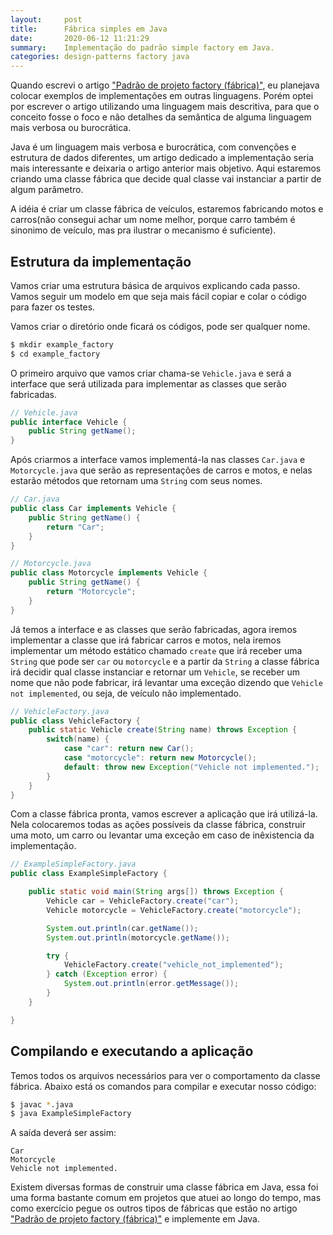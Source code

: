 ```yaml
---
layout:     post
title:      Fábrica simples em Java
date:       2020-06-12 11:21:29
summary:    Implementação do padrão simple factory em Java.
categories: design-patterns factory java
---
```


Quando escrevi o artigo ["Padrão de projeto
factory (fábrica)"](https://0p4ul0.com.br/design-patterns-factory), eu planejava colocar exemplos de implementações em outras linguagens. Porém
optei por escrever o artigo utilizando uma linguagem mais descritiva, para que o conceito fosse o
foco e não detalhes da semântica de alguma linguagem mais verbosa ou burocrática.

Java é um linguagem mais verbosa e burocrática, com convenções e estrutura de dados diferentes,
um artigo dedicado a implementação seria mais interessante e deixaria o artigo anterior mais objetivo.
Aqui estaremos criando uma classe fábrica que decide qual classe vai instanciar a partir de algum parâmetro.

A idéia é criar um classe fábrica de veículos, estaremos fabricando motos e carros(não consegui
achar um nome melhor, porque carro também é sinonimo de veículo, mas pra ilustrar o mecanismo é
suficiente).

## Estrutura da implementação

Vamos criar uma estrutura básica de arquivos explicando cada passo. Vamos seguir um modelo em que
seja mais fácil copiar e colar o código para fazer os testes.

Vamos criar o diretório onde ficará os códigos, pode ser qualquer nome.

```bash
$ mkdir example_factory
$ cd example_factory
```

O primeiro arquivo que vamos criar chama-se `Vehicle.java` e será a interface que será utilizada para implementar as classes 
que serão fabricadas.

```java
// Vehicle.java
public interface Vehicle {
    public String getName();
}
```

Após criarmos a interface vamos implementá-la nas classes `Car.java` e `Motorcycle.java` que serão
as representações de carros e motos, e nelas estarão métodos que retornam uma `String` com seus nomes.


```java
// Car.java
public class Car implements Vehicle {
    public String getName() {
        return "Car";
    }
}
```

```java
// Motorcycle.java
public class Motorcycle implements Vehicle { 
    public String getName() {
        return "Motorcycle";
    }
}
```

Já temos a interface e as classes que serão fabricadas, agora iremos implementar a classe que irá
fabricar carros e motos, nela iremos implementar um método estático chamado `create` que irá
receber uma `String` que pode ser `car` ou `motorcycle` e a partir da `String` a classe fábrica
irá decidir qual classe instanciar e retornar um `Vehicle`, se receber um nome que não pode
fabricar, irá levantar uma exceção dizendo que `Vehicle not implemented`, ou seja, de veículo não
implementado.

```java
// VehicleFactory.java
public class VehicleFactory {
    public static Vehicle create(String name) throws Exception {
        switch(name) {
            case "car": return new Car();
            case "motorcycle": return new Motorcycle();
            default: throw new Exception("Vehicle not implemented.");
        }
    }
}
```
Com a classe fábrica pronta, vamos escrever a aplicação que irá utilizá-la. Nela colocaremos todas
as ações possíveis da classe fábrica, construir uma moto, um carro ou levantar uma exceção em caso
de inêxistencia da implementação.

```java
// ExampleSimpleFactory.java
public class ExampleSimpleFactory {

    public static void main(String args[]) throws Exception { 
        Vehicle car = VehicleFactory.create("car");
        Vehicle motorcycle = VehicleFactory.create("motorcycle");

        System.out.println(car.getName());
        System.out.println(motorcycle.getName());

        try {
            VehicleFactory.create("vehicle_not_implemented");
        } catch (Exception error) {
            System.out.println(error.getMessage());
        }
    }

}
```

## Compilando e executando a aplicação

Temos todos os arquivos necessários para ver o comportamento da
classe fábrica. Abaixo está os comandos para compilar e executar nosso código:


```bash
$ javac *.java
$ java ExampleSimpleFactory
```

A saída deverá ser assim:

```
Car
Motorcycle
Vehicle not implemented.
```
Existem diversas formas de construir uma classe fábrica em Java, essa foi uma forma bastante
comum em projetos que atuei ao longo do tempo, mas como exercício pegue os outros tipos de fábricas
que estão no artigo ["Padrão de projeto factory (fábrica)"](https://0p4ul0.com.br/design-patterns-factory) e implemente em Java.
